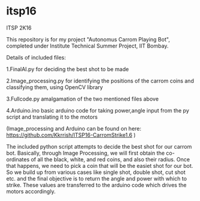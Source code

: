 # itsp16

ITSP 2K16

This repository is for my project "Autonomus Carrom Playing Bot", completed under Institute Technical Summer Project, IIT Bombay. 

Details of included files:

1.FinalAI.py 
  for deciding the best shot to be made
  
2.Image_processing.py
  for identifying the positions of the carrom coins and classifying them, using OpenCV library
  
3.Fullcode.py
  amalgamation of the two mentioned files above
  
4.Arduino.ino
  basic arduino code for taking power,angle input from the py script and translating it to the motors
  
(Image_processing and Arduino can be found on here: https://github.com/Kkrrish/ITSP16-CarromStrike1.6 )

The included python script attempts to decide the best shot for our carrom bot. Basically, through Image Processing, we will first 
obtain the co-ordinates of all the black, white, and red coins, and also their radius. Once that happens, we need to pick a 
coin that will be the easiet shot for our bot. So we build up from various cases like single shot, double shot, cut shot etc. 
and the final objective is to return the angle and power with which to strike. These values are transferred to the arduino code which drives the motors accordingly.

